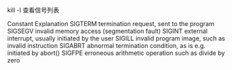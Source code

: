 kill -l 查看信号列表

Constant    Explanation
SIGTERM    termination request, sent to the program
SIGSEGV    invalid memory access (segmentation fault)
SIGINT    external interrupt, usually initiated by the user
SIGILL    invalid program image, such as invalid instruction
SIGABRT    abnormal termination condition, as is e.g. initiated by abort()
SIGFPE       erroneous arithmetic operation such as divide by zero
